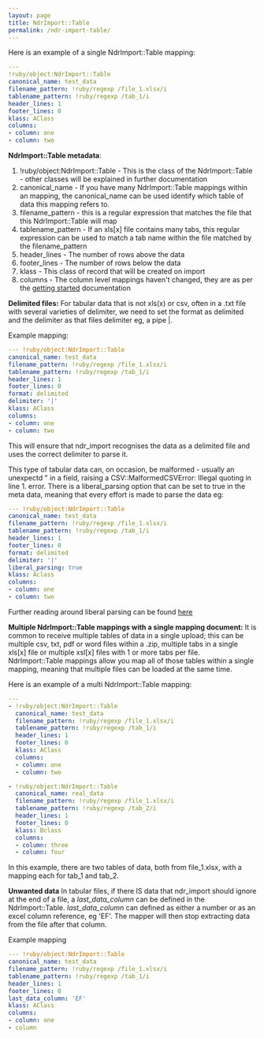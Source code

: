 ```yaml
---
layout: page
title: NdrImport::Table
permalink: /ndr-import-table/
---
```


Here is an example of a single NdrImport::Table mapping:

```yaml
---
!ruby/object:NdrImport::Table
canonical_name: test_data
filename_pattern: !ruby/regexp /file_1.xlsx/i
tablename_pattern: !ruby/regexp /tab_1/i
header_lines: 1
footer_lines: 0
klass: AClass
columns:
- column: one
- column: two
```

**NdrImport::Table metadata**:

1. !ruby/object:NdrImport::Table - This is the class of the NdrImport::Table - other classes will be explained in further documentation
2. canonical_name - If you have many NdrImport::Table mappings within an mapping, the canonical_name can be used identify which table of data this mapping refers to.
3. filename_pattern - this is a regular expression that matches the file that this NdrImport::Table will map
4. tablename_pattern - If an xls[x] file contains many tabs, this regular expression can be used to match a tab name within the file matched by the filename_pattern
5. header_lines - The number of rows above the data
6. footer_lines - The number of rows below the data
7. klass - This class of record that will be created on import
8. columns - The column level mappings haven't changed, they are as per the [getting started](getting-started.md) documentation


**Delimited files:**
For tabular data that is not xls(x) or csv, often in a .txt file with several varieties of delimiter, we need to set the format as delimited and the delimiter as that files delimiter eg, a pipe |.

Example mapping:

```yaml
--- !ruby/object:NdrImport::Table
canonical_name: test_data
filename_pattern: !ruby/regexp /file_1.xlsx/i
tablename_pattern: !ruby/regexp /tab_1/i
header_lines: 1
footer_lines: 0
format: delimited
delimiter: '|'
klass: AClass
columns:
- column: one
- column: two
```

This will ensure that ndr_import recognises the data as a delimited file and uses the correct delimiter to parse it.

This type of tabular data can, on occasion, be malformed - usually an unexpectd " in a field, raising a CSV::MalformedCSVError: Illegal quoting in line 1. error. There is a liberal_parsing option that can be set to true in the meta data, meaning that every effort is made to parse the data eg:

```yaml
--- !ruby/object:NdrImport::Table
canonical_name: test_data
filename_pattern: !ruby/regexp /file_1.xlsx/i
tablename_pattern: !ruby/regexp /tab_1/i
header_lines: 1
footer_lines: 0
format: delimited
delimiter: '|'
liberal_parsing: true
klass: Aclass
columns:
- column: one
- column: two
```

Further reading around liberal parsing can be found [here](https://bigbinary.com/blog/ruby-2-4-introduces-liberal_parsing-option-for-parsing-bad-csv-data)


**Multiple NdrImport::Table mappings with a single mapping document:**
It is common to receive multiple tables of data in a single upload; this can be multiple csv, txt, pdf or word files within a .zip, multiple tabs in a single xls[x] file or multiple xsl[x] files with 1 or more tabs per file. NdrImport::Table mappings allow you map all of those tables within a single mapping, meaning that multiple files can be loaded at the same time.

Here is an example of a multi NdrImport::Table mapping:

```yaml
---
- !ruby/object:NdrImport::Table
  canonical_name: test_data
  filename_pattern: !ruby/regexp /file_1.xlsx/i
  tablename_pattern: !ruby/regexp /tab_1/i
  header_lines: 1
  footer_lines: 0
  klass: AClass
  columns:
  - column: one
  - column: two

- !ruby/object:NdrImport::Table
  canonical_name: real_data
  filename_pattern: !ruby/regexp /file_1.xlsx/i
  tablename_pattern: !ruby/regexp /tab_2/i
  header_lines: 1
  footer_lines: 0
  klass: Bclass
  columns:
  - column: three
  - column: four
```

In this example, there are two tables of data, both from file_1.xlsx, with a mapping each for tab_1 and tab_2.


**Unwanted data**
In tabular files, if there IS data that ndr_import should ignore at the end of a file, a *last_data_column* can be defined in the NdrImport::Table.
*last_data_column* can defined as either a number or as an excel column reference, eg 'EF'. The mapper will then stop extracting data from the file after that column.

Example mapping
```yaml
--- !ruby/object:NdrImport::Table
canonical_name: test_data
filename_pattern: !ruby/regexp /file_1.xlsx/i
tablename_pattern: !ruby/regexp /tab_1/i
header_lines: 1
footer_lines: 0
last_data_column: 'EF'
klass: AClass
columns:
- column: one
- column
